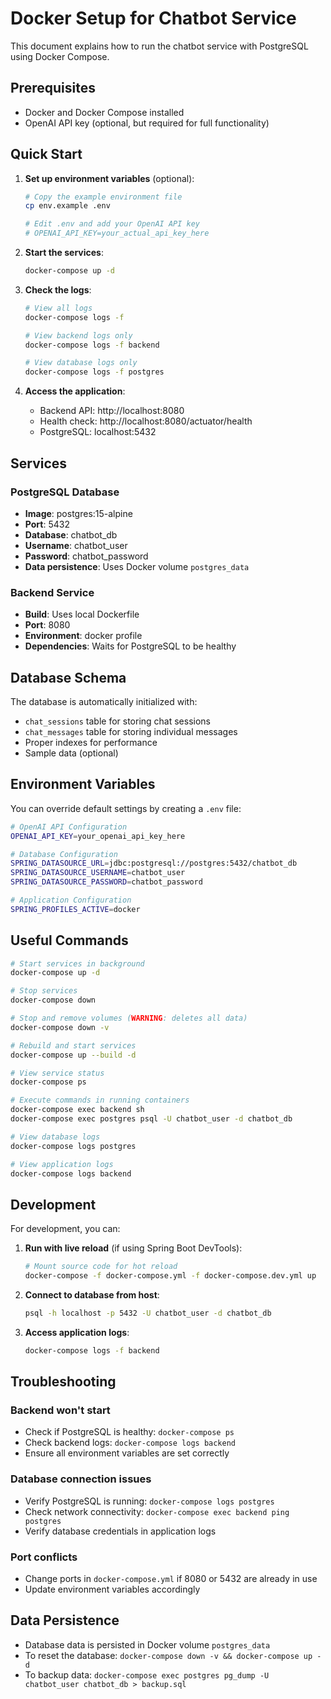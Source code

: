 # Docker Setup for Chatbot Service

This document explains how to run the chatbot service with PostgreSQL using Docker Compose.

## Prerequisites

- Docker and Docker Compose installed
- OpenAI API key (optional, but required for full functionality)

## Quick Start

1. **Set up environment variables** (optional):
   ```bash
   # Copy the example environment file
   cp env.example .env
   
   # Edit .env and add your OpenAI API key
   # OPENAI_API_KEY=your_actual_api_key_here
   ```

2. **Start the services**:
   ```bash
   docker-compose up -d
   ```

3. **Check the logs**:
   ```bash
   # View all logs
   docker-compose logs -f
   
   # View backend logs only
   docker-compose logs -f backend
   
   # View database logs only
   docker-compose logs -f postgres
   ```

4. **Access the application**:
   - Backend API: http://localhost:8080
   - Health check: http://localhost:8080/actuator/health
   - PostgreSQL: localhost:5432

## Services

### PostgreSQL Database
- **Image**: postgres:15-alpine
- **Port**: 5432
- **Database**: chatbot_db
- **Username**: chatbot_user
- **Password**: chatbot_password
- **Data persistence**: Uses Docker volume `postgres_data`

### Backend Service
- **Build**: Uses local Dockerfile
- **Port**: 8080
- **Environment**: docker profile
- **Dependencies**: Waits for PostgreSQL to be healthy

## Database Schema

The database is automatically initialized with:
- `chat_sessions` table for storing chat sessions
- `chat_messages` table for storing individual messages
- Proper indexes for performance
- Sample data (optional)

## Environment Variables

You can override default settings by creating a `.env` file:

```bash
# OpenAI API Configuration
OPENAI_API_KEY=your_openai_api_key_here

# Database Configuration
SPRING_DATASOURCE_URL=jdbc:postgresql://postgres:5432/chatbot_db
SPRING_DATASOURCE_USERNAME=chatbot_user
SPRING_DATASOURCE_PASSWORD=chatbot_password

# Application Configuration
SPRING_PROFILES_ACTIVE=docker
```

## Useful Commands

```bash
# Start services in background
docker-compose up -d

# Stop services
docker-compose down

# Stop and remove volumes (WARNING: deletes all data)
docker-compose down -v

# Rebuild and start services
docker-compose up --build -d

# View service status
docker-compose ps

# Execute commands in running containers
docker-compose exec backend sh
docker-compose exec postgres psql -U chatbot_user -d chatbot_db

# View database logs
docker-compose logs postgres

# View application logs
docker-compose logs backend
```

## Development

For development, you can:

1. **Run with live reload** (if using Spring Boot DevTools):
   ```bash
   # Mount source code for hot reload
   docker-compose -f docker-compose.yml -f docker-compose.dev.yml up
   ```

2. **Connect to database from host**:
   ```bash
   psql -h localhost -p 5432 -U chatbot_user -d chatbot_db
   ```

3. **Access application logs**:
   ```bash
   docker-compose logs -f backend
   ```

## Troubleshooting

### Backend won't start
- Check if PostgreSQL is healthy: `docker-compose ps`
- Check backend logs: `docker-compose logs backend`
- Ensure all environment variables are set correctly

### Database connection issues
- Verify PostgreSQL is running: `docker-compose logs postgres`
- Check network connectivity: `docker-compose exec backend ping postgres`
- Verify database credentials in application logs

### Port conflicts
- Change ports in `docker-compose.yml` if 8080 or 5432 are already in use
- Update environment variables accordingly

## Data Persistence

- Database data is persisted in Docker volume `postgres_data`
- To reset the database: `docker-compose down -v && docker-compose up -d`
- To backup data: `docker-compose exec postgres pg_dump -U chatbot_user chatbot_db > backup.sql`
